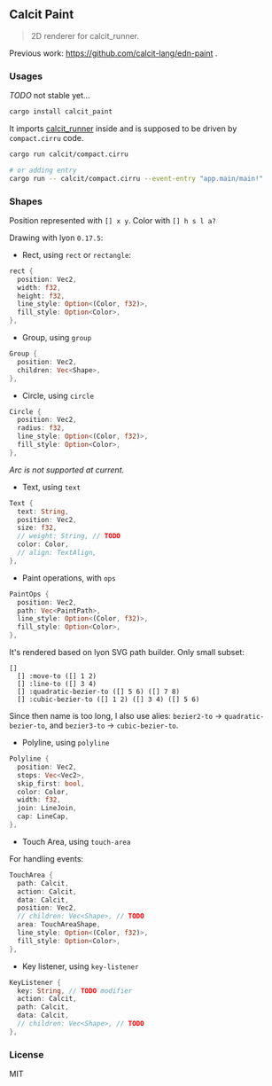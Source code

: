 ## Calcit Paint

> 2D renderer for calcit_runner.

Previous work: https://github.com/calcit-lang/edn-paint .

### Usages

_TODO_ not stable yet...

```bash
cargo install calcit_paint
```

It imports [calcit_runner](https://github.com/calcit-lang/calcit_runner.rs) inside and is supposed to be driven by `compact.cirru` code.

```bash
cargo run calcit/compact.cirru

# or adding entry
cargo run -- calcit/compact.cirru --event-entry "app.main/main!"
```

### Shapes

Position represented with `[] x y`. Color with `[] h s l a?`

Drawing with lyon `0.17.5`:

- Rect, using `rect` or `rectangle`:

```rust
rect {
  position: Vec2,
  width: f32,
  height: f32,
  line_style: Option<(Color, f32)>,
  fill_style: Option<Color>,
},
```

- Group, using `group`

```rust
Group {
  position: Vec2,
  children: Vec<Shape>,
},
```

- Circle, using `circle`

```rust
Circle {
  position: Vec2,
  radius: f32,
  line_style: Option<(Color, f32)>,
  fill_style: Option<Color>,
},
```

_Arc is not supported at current._

- Text, using `text`

```rust
Text {
  text: String,
  position: Vec2,
  size: f32,
  // weight: String, // TODO
  color: Color,
  // align: TextAlign,
},
```

- Paint operations, with `ops`

```rust
PaintOps {
  position: Vec2,
  path: Vec<PaintPath>,
  line_style: Option<(Color, f32)>,
  fill_style: Option<Color>,
},
```

It's rendered based on lyon SVG path builder. Only small subset:

```cirru
[]
  [] :move-to ([] 1 2)
  [] :line-to ([] 3 4)
  [] :quadratic-bezier-to ([] 5 6) ([] 7 8)
  [] :cubic-bezier-to ([] 1 2) ([] 3 4) ([] 5 6)
```

Since then name is too long, I also use alies:
`bezier2-to` -> `quadratic-bezier-to`, and
`bezier3-to` -> `cubic-bezier-to`.

- Polyline, using `polyline`

```rust
Polyline {
  position: Vec2,
  stops: Vec<Vec2>,
  skip_first: bool,
  color: Color,
  width: f32,
  join: LineJoin,
  cap: LineCap,
},
```

- Touch Area, using `touch-area`

For handling events:

```rust
TouchArea {
  path: Calcit,
  action: Calcit,
  data: Calcit,
  position: Vec2,
  // children: Vec<Shape>, // TODO
  area: TouchAreaShape,
  line_style: Option<(Color, f32)>,
  fill_style: Option<Color>,
},
```

- Key listener, using `key-listener`

```rust
KeyListener {
  key: String, // TODO modifier
  action: Calcit,
  path: Calcit,
  data: Calcit,
  // children: Vec<Shape>, // TODO
},
```

### License

MIT
